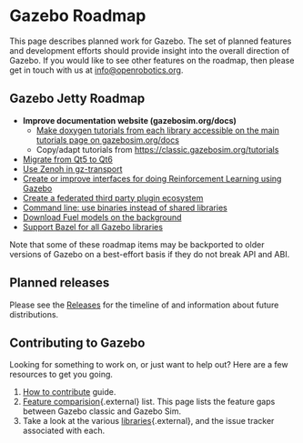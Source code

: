 # Gazebo Roadmap

This page describes planned work for Gazebo. The set of planned
features and development efforts should provide insight into the overall
direction of Gazebo. If you would like to
see other features on the roadmap, then please get in touch with us at
info@openrobotics.org.

## Gazebo Jetty Roadmap

* **Improve documentation website (gazebosim.org/docs)**
  * [Make doxygen tutorials from each library accessible on the main tutorials page on gazebosim.org/docs](https://github.com/gazebosim/docs/issues/55)
  * Copy/adapt tutorials from <https://classic.gazebosim.org/tutorials>
* [Migrate from Qt5 to Qt6](https://github.com/gazebosim/gz-gui/issues/586)
* [Use Zenoh in gz-transport](https://github.com/gazebosim/gz-transport/issues/559)
* [Create or improve interfaces for doing Reinforcement Learning using Gazebo](https://github.com/gazebosim/gz-sim/issues/2662)
* [Create a federated third party plugin ecosystem](https://github.com/gazebosim/gz-sim/issues/1995)
* [Command line: use binaries instead of shared libraries](https://github.com/gazebosim/gz-tools/issues/7)
* [Download Fuel models on the background](https://github.com/gazebosim/gz-sim/issues/1260)
* [Support Bazel for all Gazebo libraries](https://github.com/gazebosim/rules_gazebo)

Note that some of these roadmap items may be backported to older versions of Gazebo
on a best-effort basis if they do not break API and ABI.
## Planned releases

Please see the [Releases](https://github.com/gazebosim/docs/blob/master/releases.md) for the timeline of and information about future distributions.

## Contributing to Gazebo

Looking for something to work on, or just want to help out? Here are a few
resources to get you going.

1. [How to contribute](contributing) guide.
1. [Feature comparision](/docs/citadel/comparison){.external} list. This page lists the
   feature gaps between Gazebo classic and Gazebo Sim.
1. Take a look at the various [libraries](/libs){.external}, and the issue tracker
   associated with each.
